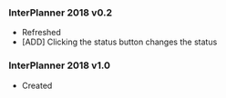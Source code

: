 ### InterPlanner 2018 v0.2
* Refreshed
* [ADD] Clicking the status button changes the status

### InterPlanner 2018 v1.0
* Created
